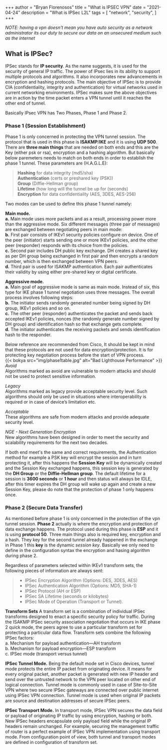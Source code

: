 +++
author = "Bryan Florenosos"
title = "What is IPSEC VPN"
date = "2021-04-24"
description = "What is IPSec L2L"
tags = [
    "network",
    "security",
]
+++

*NOTE: having a vpn doesn't mean you have auto security as a network administrator its our duty to secure our data on an unsecured medium such as the internet*

## What is IPSec? 
IPSec stands for **IP security**. As the name suggests, it is used for the security of general IP traffic. The power of IPsec lies in its ability to support multiple protocols and algorithms. It also incorporates new advancements in encryption and hashing protocols. The main objective of IPSec is to provide CIA (confidentiality, integrity and authentication) for virtual networks used in current networking environments. IPSec makes sure the above objectives are in action by the time packet enters a VPN tunnel until it reaches the other end of tunnel.

Basically IPsec VPN has Two Phases, Phase 1 and Phase 2.

### Phase 1 (Session Establishment)
Phase 1 is only concerned in protecting the VPN tunnel session. The protocol that is used in this phase is **ISAKMP**/**IKE** and it is using **UDP 500**. There are **three main things** that are needed on both ends and this are the Key (either psk or rsa), encryption and a hashing algorithm. But basically below paremeters needs to match on both ends in order to establish the phase 1 tunnel. These parameters are (H.A.G.L.E):  

> **Hashing** for data integrity (md5/sha)  
> **Authentication** (certs or preshared key (PSK))  
> **Group** (Diffie-Hellman group)  
> **Lifetime** (how long will the tunnel be up for (seconds)  
> **Encryption** for data confidentiality (AES, 3DES, AES-256)  

Two modes can be used to define this phase 1 tunnel namely:  

**Main mode.**  
**a.** Main mode uses more packets and as a result, processing power more than the aggressive mode. Six different messages (three pair of messages) are exchanged between negotiating peers in main mode:  
**b.** First pair consists of IKEv1 security policies configure on device. One of the peer (initiator) starts sending one or more IKEv1 policies, and the other peer (responder) responds with its choice from the policies.  
**c.** Second pair includes DH public key exchange. DH creates a shared key as per DH group being exchanged in first pair and then encrypts a random number, which is then exchanged between VPN peers.  
**d.** Third pair is used for ISAKMP authentication. Each pair authenticates their validity by using either pre-shared key or digital certificate.  

**Aggressive mode.**   
**a.** Main goal of aggressive mode is same as main mode. Instead of six, this type for IKE phase 1 tunnel negotiation uses three messages. The overall process involves following steps:  
**b.** The initiator sends randomly generated number being signed by DH group, IKEv1 policies and so on.  
**c.** The other peer (responder) authenticates the packet and sends back accepted IKEv1 policies, nonces (the randomly generate number signed by DH group) and identification hash so that exchange gets complete.  
**d.** The initiator authenticates the receiving packets and sends identification hash to the responder.  


Below reference are recommended from Cisco, It should be kept in mind that these protocols are not used for data encryption/protection. It is for protecting key negotiation process before the start of VPN process.  
{{< bokya src="img/phase1table.jpg" alt="Bad Lighthouse Performance" >}}  
*Avoid*  
    Algorithms marked as avoid are vulnerable to modern attacks and should not be used to protect sensitive information.  

*Legacy*  
    Algorithms marked as legacy provide acceptable security level. Such algorithms should only be used in situations where interoperability is required or in case of device’s limitation etc.  

*Acceptable*  
    These algorithms are safe from modern attacks and provide adequate security level.  

*NGE - Next Generation Encryption*  
    New algorithms have been designed in order to meet the security and scalability requirements for the next two decades.  

If both end meet's the same and correct requirements, the Authentication method for example a PSK key will encrypt the session and in turn protecting it, after this happens the **Session Key** will be dynamically created and the Session Key exchanged happens, this session key is generated by the **DH Group** or the **Diffie-Hellman group**. The default lifetime for a session is **3600 seconds** or **1 hour** and then status will always be IDLE, after this timer expires the DH group will wake up again and create a new Session Key, please do note that the protection of phase 1 only happens once.  





### Phase 2  (Secure Data Transfer)
As mentioned before phase 1 is only concerned in the protection of the vpn tunnel session. **Phase 2** actually is where the encryption and protection of data exchange happens. The protocol used during this phase is **ESP** and it is using **protocol 50**.
Three main things also is required key, encryption and a hash. They key for the second tunnel already happened in the exchange in Phase 1 this **key** is the dynamic *session key*. Basically we only need to define in the configuration syntax the encryption and hasing algorithm during phase 2.    

Regardless of parameters selected within IKEv1 transform sets, the following pieces of information are always sent:
>* IPSec Encryption Algorithm (Options: DES, 3DES, AES)
>* IPSec Authentication Algorithm (Options: MD5, SHA-1)
>* IPSec Protocol (AH or ESP)
>* IPSec SA Lifetime (seconds or kilobytes)
>* IPSec Mode of Operation (Transport or Tunnel).

**Transform Sets** 
A transform set is a combination of individual IPSec transforms designed to enact a specific security policy for traffic. During the ISAKMP IPSec security association negotiation that occurs in IKE phase 2 quick mode, the peers agree to use a particular transform set for protecting a particular data flow. Transform sets combine the following IPSec factors:  
a. Mechanism for payload authentication—AH transform  
b.  Mechanism for payload encryption—ESP transform  
c.  IPSec mode (transport versus tunnel)  

**IPSec Tunnel Mode.** Being the default mode set in Cisco devices, tunnel mode protects the entire IP packet from originating device. It means for every original packet, another packet is generated with new IP header and send over the untrusted network to the VPN peer located on other end of logical connection. Tunnel mode is commonly used in case of Site-to-Site VPN where two secure IPSec gateways are connected over public internet using IPSec VPN connection. Tunnel mode is used when original IP packets are source and destination addresses of secure IPSec peers.  

**IPSec Transport Mode.** In transport mode, IPSec VPN secures the data field or payload of originating IP traffic by using encryption, hashing or both. New IPSec headers encapsulate only payload field while the original IP headers remain unchanged. For example, securing the management traffic of router is a perfect example of IPSec VPN implementation using transport mode. From configuration point of view, both tunnel and transport modes are defined in configuration of transform set.  